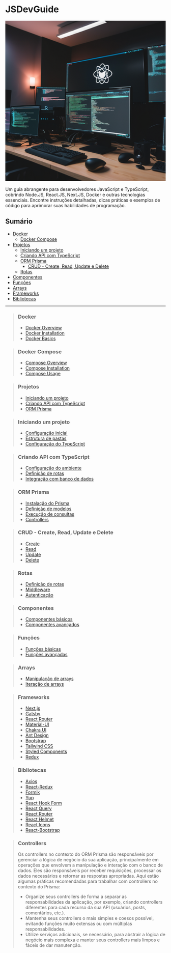 # JSDevGuide

![Capa](./imges/843ccc85-f4b9-4c45-b902-23555e497d1c.png)

Um guia abrangente para desenvolvedores JavaScript e TypeScript, cobrindo Node.JS, React.JS, Next.JS, Docker e outras tecnologias essenciais. Encontre instruções detalhadas, dicas práticas e exemplos de código para aprimorar suas habilidades de programação.

## Sumário

- [Docker](#docker)
    - [Docker Compose](#docker-compose)
- [Projetos](#projetos)
    - [Iniciando um projeto](#iniciando-um-projeto)
    - [Criando API com TypeScript](#criando-api-com-typescript)
    - [ORM Prisma](#orm-prisma)
        - [CRUD - Create, Read, Update e Delete](#crud---create-read-update-e-delete)
    - [Rotas](#rotas)
- [Componentes](#componentes)
- [Funções](#funções)
- [Arrays](#arrays)
- [Frameworks](#frameworks)
- [Bibliotecas](#bibliotecas)

---

> ### Docker
>
> - [Docker Overview](#docker-overview)
> - [Docker Installation](#docker-installation)
> - [Docker Basics](#docker-basics)

> ### Docker Compose
>
> - [Compose Overview](#compose-overview)
> - [Compose Installation](#compose-installation)
> - [Compose Usage](#compose-usage)

> ### Projetos
>
> - [Iniciando um projeto](#iniciando-um-projeto)
> - [Criando API com TypeScript](#criando-api-com-typescript)
> - [ORM Prisma](#orm-prisma)

> ### Iniciando um projeto
>
> - [Configuração inicial](#configuração-inicial)
> - [Estrutura de pastas](#estrutura-de-pastas)
> - [Configuração do TypeScript](#configuração-do-typescript)

> ### Criando API com TypeScript
>
> - [Configuração do ambiente](#configuração-do-ambiente)
> - [Definição de rotas](#definição-de-rotas)
> - [Integração com banco de dados](#integração-com-banco-de-dados)

> ### ORM Prisma
>
> - [Instalação do Prisma](#instalação-do-prisma)
> - [Definição de modelos](#definição-de-modelos)
> - [Execução de consultas](#execução-de-consultas)
> - [Controllers](#controllers)

> ### CRUD - Create, Read, Update e Delete
>
> - [Create](#create)
> - [Read](#read)
> - [Update](#update)
> - [Delete](#delete)

> ### Rotas
>
> - [Definição de rotas](#definição-de-rotas)
> - [Middleware](#middleware)
> - [Autenticação](#autenticação)

> ### Componentes
>
> - [Componentes básicos](#componentes-básicos)
> - [Componentes avançados](#componentes-avançados)

> ### Funções
>
> - [Funções básicas](#funções-básicas)
> - [Funções avançadas](#funções-avançadas)

> ### Arrays
>
> - [Manipulação de arrays](#manipulação-de-arrays)
> - [Iteração de arrays](#iteração-de-arrays)

> ### Frameworks
>
> - [Next.js](#nextjs)
> - [Gatsby](#gatsby)
> - [React Router](#react-router)
> - [Material-UI](#material-ui)
> - [Chakra UI](#chakra-ui)
> - [Ant Design](#ant-design)
> - [Bootstrap](#bootstrap)
> - [Tailwind CSS](#tailwind-css)
> - [Styled Components](#styled-components)
> - [Redux](#redux)

> ### Bibliotecas
>
> - [Axios](#axios)
> - [React-Redux](#react-redux)
> - [Formik](#formik)
> - [Yup](#yup)
> - [React Hook Form](#react-hook-form)
> - [React Query](#react-query)
> - [React Router](#react-router)
> - [React Helmet](#react-helmet)
> - [React Icons](#react-icons)
> - [React-Bootstrap](#react-bootstrap)

> ### Controllers
>
> Os controllers no contexto do ORM Prisma são responsáveis por gerenciar a lógica de negócio da sua aplicação, principalmente em operações que envolvem a manipulação e interação com o banco de dados. Eles são responsáveis por receber requisições, processar os dados necessários e retornar as respostas apropriadas. Aqui estão algumas práticas recomendadas para trabalhar com controllers no contexto do Prisma:
> 
> - Organize seus controllers de forma a separar as responsabilidades da aplicação, por exemplo, criando controllers diferentes para cada recurso da sua API (usuários, posts, comentários, etc.).
> - Mantenha seus controllers o mais simples e coesos possível, evitando funções muito extensas ou com múltiplas responsabilidades.
> - Utilize serviços adicionais, se necessário, para abstrair a lógica de negócio mais complexa e manter seus controllers mais limpos e fáceis de dar manutenção.
